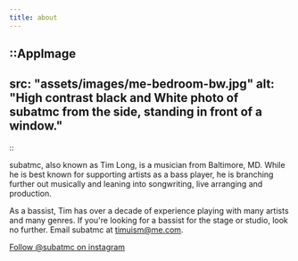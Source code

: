 ```yaml
---
title: about
---
```


::AppImage
---
src: "assets/images/me-bedroom-bw.jpg"
alt: "High contrast black and White photo of subatmc from the side, standing in front of a window."
---
::

subatmc, also known as Tim Long, is a musician from Baltimore, MD. While he is best known for supporting artists as a bass player, he is branching further out musically and leaning into songwriting, live arranging and production.

As a bassist, Tim has over a decade of experience playing with many artists and many genres. If you're looking for a bassist for the stage or studio, look no further. Email subatmc at [timuism@me.com](mailto:timuism@me.com).

[Follow @subatmc on instagram](https://instagram.com/subatmc)

